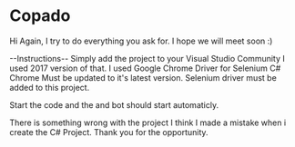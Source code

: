 # Copado


Hi Again,
I try to do everything you ask for. I hope we will meet soon :)

--Instructions--
Simply add the project to your Visual Studio Community I used 2017 version of that.
I used Google Chrome Driver for Selenium C#
Chrome Must be updated to it's latest version.
Selenium driver must be added to this project. 

Start the code and the and bot should start automaticly.

There is something wrong with the project I think I made a mistake when i create the C# Project.
Thank you for the opportunity.
